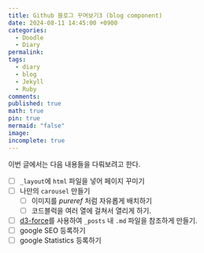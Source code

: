 ```yaml
---
title: Github 블로그 꾸며보기3 (blog component)
date: 2024-08-11 14:45:00 +0900
categories:
  - Doodle
  - Diary
permalink: 
tags:
  - diary
  - blog
  - Jekyll
  - Ruby
comments: 
published: true
math: true
pin: true
mermaid: "false"
image: 
incomplete: true
---
```

이번 글에서는 다음 내용들을 다뤄보려고 한다.

- [ ] `_layout`에 `html` 파일을 넣어 페이지 꾸미기
- [ ] 나만의 `carousel` 만들기
	- [ ] 이미지를 *pureref* 처럼 자유롭게 배치하기
	- [ ] 코드블럭을 여러 열에 걸쳐서 열리게 하기.
- [ ] [d3-force](https://d3js.org/d3-force)를 사용하여 `_posts` 내 `.md` 파일을 참조하게 만들기.
- [ ] google SEO 등록하기
- [ ] google Statistics 등록하기